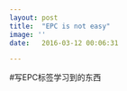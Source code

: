 ```yaml
---
layout: post
title:  "EPC is not easy"
image: ''
date:   2016-03-12 00:06:31

---
```


#写EPC标签学习到的东西

